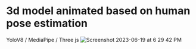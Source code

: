 # 3d model animated based on human pose estimation

YoloV8 / MediaPipe / Three js
![Screenshot 2023-06-19 at 6 29 42 PM](https://github.com/Kenytw/3d-model-animated-based-on-human-pose-estimation/assets/131391070/46de0726-d55b-49aa-8131-9d6879f6a865)
